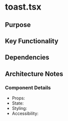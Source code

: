 # toast.tsx

## Purpose

## Key Functionality

## Dependencies

## Architecture Notes

### Component Details
- Props: 
- State: 
- Styling: 
- Accessibility: 
